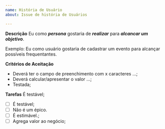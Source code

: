 ```yaml
---
name: História de Usuário
about: Issue de história de Usuários

---
```


**Descrição**
Eu como ***persona*** gostaria de ***realizar*** para ***alcancar um objetivo***.

Exemplo: Eu como usuário gostaria de cadastrar um evento para alcançar possíveis frequentantes.

**Critérios de Aceitação** 
- Deverá ter o campo de preenchimento com x caracteres ...;
- Deverá calcular/apresentar o valor ...;
- Testada;


**Tarefas**
É testável;
- [ ] É testável;
- [ ] Não é um épico. 
- [ ] É estimável.;
- [ ] Agrega valor ao negócio;
